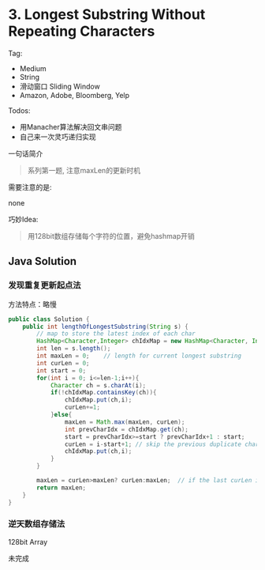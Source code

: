 #  3. Longest Substring Without Repeating Characters

Tag:

- Medium
- String
- 滑动窗口 Sliding Window
- Amazon, Adobe, Bloomberg, Yelp

Todos:
- 用Manacher算法解决回文串问题 
- 自己来一次灵巧递归实现

一句话简介

> 系列第一题, 注意maxLen的更新时机


需要注意的是:

none

巧妙Idea:

> 用128bit数组存储每个字符的位置，避免hashmap开销

## Java Solution

### 发现重复更新起点法

方法特点：略慢

```java
public class Solution {
    public int lengthOfLongestSubstring(String s) {
        // map to store the latest index of each char
        HashMap<Character,Integer> chIdxMap = new HashMap<Character, Integer>();
        int len = s.length();
        int maxLen = 0;    // length for current longest substring
        int curLen = 0;
        int start = 0;
        for(int i = 0; i<=len-1;i++){
            Character ch = s.charAt(i);
            if(!chIdxMap.containsKey(ch)){
                chIdxMap.put(ch,i);
                curLen+=1;
            }else{
                maxLen = Math.max(maxLen, curLen);
                int prevCharIdx = chIdxMap.get(ch);
                start = prevCharIdx>=start ? prevCharIdx+1 : start;    // update the current start point of longest substring
                curLen = i-start+1; // skip the previous duplicate char
                chIdxMap.put(ch,i);
            }
        }

        maxLen = curLen>maxLen? curLen:maxLen;  // if the last curLen is longer than maxLen
        return maxLen;
    }
}
```

### 逆天数组存储法

128bit Array

未完成
